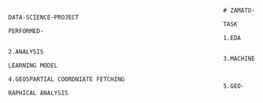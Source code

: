                                                                  # ZAMATO-DATA-SCIENCE-PROJECT
                                                                 TASK PERFORMED-
                                                                 1.EDA
                                                                 2.ANALYSIS
                                                                 3.MACHINE LEARNING MODEL
                                                                 4.GEOSPARTIAL COORDNIATE FETCHING
                                                                 5.GEO-RAPHICAL ANALYSIS
                                                              
